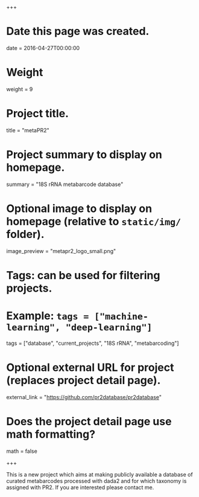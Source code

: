 +++
# Date this page was created.
date = 2016-04-27T00:00:00

# Weight
weight = 9

# Project title.
title = "metaPR2"

# Project summary to display on homepage.
summary = "18S rRNA metabarcode database"

# Optional image to display on homepage (relative to `static/img/` folder).
image_preview = "metapr2_logo_small.png"

# Tags: can be used for filtering projects.
# Example: `tags = ["machine-learning", "deep-learning"]`
tags = ["database", "current_projects", "18S rRNA", "metabarcoding"]

# Optional external URL for project (replaces project detail page).
external_link = "https://github.com/pr2database/pr2database"

# Does the project detail page use math formatting?
math = false

+++

This is a new project which aims at making publicly available a database of curated metabarcodes processed with dada2 and for which taxonomy is assigned with PR2. If you are interested please contact me.

